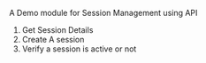 A Demo module for Session Management using API 
1. Get Session Details
2. Create A session
3. Verify a session is active or not